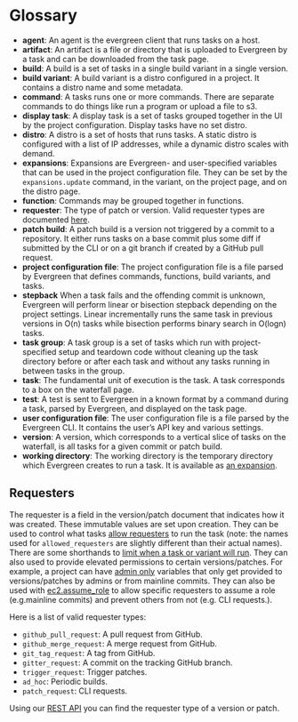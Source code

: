 # Glossary

* **agent**: An agent is the evergreen client that runs tasks on a host.
* **artifact**: An artifact is a file or directory that is uploaded to Evergreen by a task and can be downloaded from the task page.
* **build**: A build is a set of tasks in a single build variant in a single version.
* **build variant**: A build variant is a distro configured in a project. It contains a distro name and some metadata.
* **command**: A tasks runs one or more commands. There are separate commands to do things like run a program or upload a file to s3.
* **display task**: A display task is a set of tasks grouped together in the UI by the project configuration. Display tasks have no set distro.
* **distro**: A distro is a set of hosts that runs tasks. A static distro is configured with a list of IP addresses, while a dynamic distro scales with demand.
* **expansions**: Expansions are Evergreen- and user-specified variables that can be used in the project configuration file. They can be set by the `expansions.update` command, in the variant, on the project page, and on the distro page.
* **function**: Commands may be grouped together in functions.
* **requester**: The type of patch or version. Valid requester types are documented [here](#requesters).
* **patch build**: A patch build is a version not triggered by a commit to a repository. It either runs tasks on a base commit plus some diff if submitted by the CLI or on a git branch if created by a GitHub pull request.
* **project configuration file**: The project configuration file is a file parsed by Evergreen that defines commands, functions, build variants, and tasks.
* **stepback** When a task fails and the offending commit is unknown, Evergreen will perform linear or bisection stepback depending on the project settings. Linear incrementally runs the same task in previous versions in O(n) tasks while bisection performs binary search in O(logn) tasks.
* **task group**: A task group is a set of tasks which run with project-specified setup and teardown code without cleaning up the task directory before or after each task and without any tasks running in between tasks in the group.
* **task**: The fundamental unit of execution is the task. A task corresponds to a box on the waterfall page.
* **test**: A test is sent to Evergreen in a known format by a command during a task, parsed by Evergreen, and displayed on the task page.
* **user configuration file**: The user configuration file is a file parsed by the Evergreen CLI. It contains the user’s API key and various settings.
* **version**: A version, which corresponds to a vertical slice of tasks on the waterfall, is all tasks for a given commit or patch build.
* **working directory**: The working directory is the temporary directory which Evergreen creates to run a task. It is available as [an expansion](../Project-Configuration/Project-Configuration-Files#default-expansions).

## Requesters

The requester is a field in the version/patch document that indicates how it was created. These immutable values are set upon creation. They can be used to control what tasks [allow requesters](../Project-Configuration/Project-Configuration-Files.md#allowed-requesters) to run the task (note: the names used for `allowed_requesters` are slightly different than their actual names). There are some shorthands to [limit when a task or variant will run](../Project-Configuration/Project-Configuration-Files.md#limiting-when-a-task-or-variant-will-run). They can also used to provide elevated permissions to certain versions/patches. For example, a project can have [admin only](../Project-Configuration/Project-and-Distro-Settings.md#variables) variables that only get provided to versions/patches by admins or from mainline commits. They can also be used with [ec2.assume_role](../Project-Configuration/Project-Commands.md#ec2assume_role) to allow specific requesters to assume a role (e.g.mainline commits) and prevent others from not (e.g. CLI requests.).

Here is a list of valid requester types:

* `github_pull_request`: A pull request from GitHub.
* `github_merge_request`: A merge request from GitHub.
* `git_tag_request`: A tag from GitHub.
* `gitter_request`: A commit on the tracking GitHub branch.
* `trigger_request`: Trigger patches.
* `ad_hoc`: Periodic builds.
* `patch_request`: CLI requests.

Using our [REST API](../API/REST-V2-Usage.mdx) you can find the requester type of a version or patch.